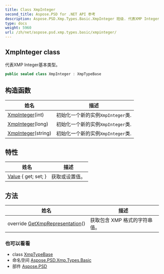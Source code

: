 ```yaml
---
title: Class XmpInteger
second_title: Aspose.PSD for .NET API 参考
description: Aspose.PSD.Xmp.Types.Basic.XmpInteger 班级. 代表XMP Integer基本类型
type: docs
weight: 5960
url: /zh/net/aspose.psd.xmp.types.basic/xmpinteger/
---
```

## XmpInteger class

代表XMP Integer基本类型。

```csharp
public sealed class XmpInteger : XmpTypeBase
```

## 构造函数

| 姓名 | 描述 |
| --- | --- |
| [XmpInteger](xmpinteger/#constructor)(int) | 初始化一个新的实例`XmpInteger`类. |
| [XmpInteger](xmpinteger/#constructor_1)(long) | 初始化一个新的实例`XmpInteger`类. |
| [XmpInteger](xmpinteger/#constructor_2)(string) | 初始化一个新的实例`XmpInteger`类. |

## 特性

| 姓名 | 描述 |
| --- | --- |
| [Value](../../aspose.psd.xmp.types.basic/xmpinteger/value/) { get; set; } | 获取或设置值。 |

## 方法

| 姓名 | 描述 |
| --- | --- |
| override [GetXmpRepresentation](../../aspose.psd.xmp.types.basic/xmpinteger/getxmprepresentation/)() | 获取包含 XMP 格式的字符串值。 |

### 也可以看看

* class [XmpTypeBase](../../aspose.psd.xmp.types/xmptypebase/)
* 命名空间 [Aspose.PSD.Xmp.Types.Basic](../../aspose.psd.xmp.types.basic/)
* 部件 [Aspose.PSD](../../)


